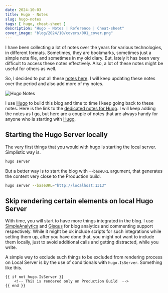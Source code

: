 ```yaml
---
date: 2024-10-03
title: Hugo - Notes
slug: hugo-notes
tags: [ hugo, cheat-sheet ]
description: "Hugo - Notes | Reference | Cheat-sheet"
cover_image: "blog/2024/10/covers/001_cover.png"
---
```




I have been collecting a lot of notes over the years for various technologies, in different formats. Sometimes, they are bookmarks, sometimes just a simple note file, and sometimes in my old diary. But, lately it has been very difficult to access these notes effectively. Also, a lot of these notes might be useful for others as well.

So, I decided to put all these [notes here][1]. I will keep updating these notes over the period and also add more of my notes.

![Hugo Notes][2]

I use [Hugo][3] to build this blog and time to time I keep going back to these notes. Here is the link to the [dedicated notes for Hugo][4]. I will keep adding the notes as I go, but here are a couple of notes that are always handy for anyone who is starting with [Hugo][3].

## Starting the Hugo Server locally
The very first things that you would with hugo is starting the local server. Simplistic way is.

```bash
hugo server
```

But a better way is to start the blog with `--baseURL` argument, that generates the content very close to the Production build.

```bash
hugo server --baseURL="http://localhost:1313"
```

## Skip rendering certain elements on local Hugo Server

With time, you will start to have more things integrated in the blog. I use [SimpleAnalytics][5] and [Gisqus][6] for blog analytics and commenting support respectively. While it might be ok include scripts for such integrations while setting them up, after you have done that, you might not want to include them locally, just to avoid additional calls and getting distracted, while you write.

A simple way to exclude such things to be excluded from rendering process on Local Server is by the use of conditionals with `hugo.IsServer`. Something like this.

```hugo
{{ if not hugo.IsServer }}
    <!-- This is rendered only on Production Build  -->
{{ end }}
```



   [1]: /notes/hugo/
   [2]: ../covers/001_cover.png
   [3]: https://gohugo.io/documentation/
   [4]: /notes/hugo/
   [5]: https://www.simpleanalytics.com/
   [6]: https://giscus.app/
